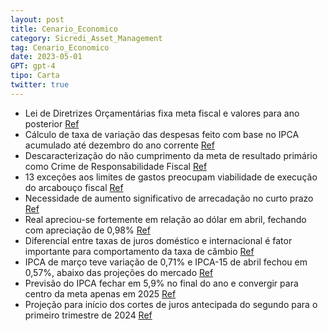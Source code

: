 ```yaml
---
layout: post
title: Cenario_Economico
category: Sicredi_Asset_Management
tag: Cenario_Economico
date: 2023-05-01
GPT: gpt-4
tipo: Carta
twitter: true
---
```


- Lei de Diretrizes Orçamentárias fixa meta fiscal e valores para ano posterior
<a href="#" onclick="search_on_pdf('com destaque para:(i)a Lei de Diretrizes Orçamentárias passa a fixar a meta fiscal e os valores pa')">Ref</a>
- Cálculo de taxa de variação das despesas feito com base no IPCA acumulado até dezembro do ano corrente
<a href="#" onclick="search_on_pdf('(ii)o cálculo da taxa de variação das despesas para o ano seguinte será feito com base na projeção ')">Ref</a>
- Descaracterização do não cumprimento da meta de resultado primário como Crime de Responsabilidade Fiscal
<a href="#" onclick="search_on_pdf('(iii) a descaracterização do não cumprimento da meta de resultado primário como Crime de Responsabil')">Ref</a>
- 13 exceções aos limites de gastos preocupam viabilidade de execução do arcabouço fiscal
<a href="#" onclick="search_on_pdf('(iii) a descaracterização do não cumprimento da meta de resultado primário como Crime de Responsabil')">Ref</a>
- Necessidade de aumento significativo de arrecadação no curto prazo
<a href="#" onclick="search_on_pdf('de que a regra gere uma trajetória sustentável para a relação dívida/PIB, se faz necessário um aumen')">Ref</a>
- Real apreciou-se fortemente em relação ao dólar em abril, fechando com apreciação de 0,98%
<a href="#" onclick="search_on_pdf('Cenário Econômico | Maio/23Classificação da informação: Uso InternoNo início de abril, o Real apre')">Ref</a>
- Diferencial entre taxas de juros doméstico e internacional é fator importante para comportamento da taxa de câmbio
<a href="#" onclick="search_on_pdf('nossas projeções.Em nossos modelos, um dos fatores mais importantes para explicar o comportamento d')">Ref</a>
- IPCA de março teve variação de 0,71% e IPCA-15 de abril fechou em 0,57%, abaixo das projeções do mercado
<a href="#" onclick="search_on_pdf('variação de 0,71%, enquanto o IPCA-15 de abril ficou em0,57%, ambos com projeções abaixo do mercado')">Ref</a>
- Previsão do IPCA fechar em 5,9% no final do ano e convergir para centro da meta apenas em 2025
<a href="#" onclick="search_on_pdf('Nossa estimativa é que o IPCA encerre o ano em 5,9% e convirjapara o centro da meta apenas em 2025.')">Ref</a>
- Projeção para início dos cortes de juros antecipada do segundo para o primeiro trimestre de 2024
<a href="#" onclick="search_on_pdf('trimestre de 2024, mais especificamente, na segunda reunião doCopom do ano que vem.Fonte: IBGE, Si')">Ref</a>
